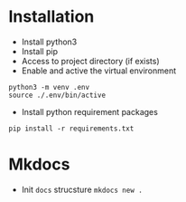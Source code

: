 # Installation

* Install python3
* Install pip
* Access to project directory (if exists)
* Enable and active the virtual environment
```console
python3 -m venv .env
source ./.env/bin/active
```

* Install python requirement packages
```
pip install -r requirements.txt
```

# Mkdocs

* Init `docs` strucsture
`mkdocs new .`